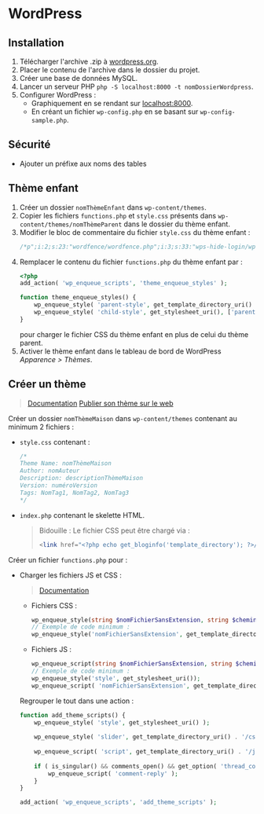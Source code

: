 # WordPress

## Installation 

1. Télécharger l'archive .zip à [wordpress.org](https://wordpress.org/download/).
1. Placer le contenu de l'archive dans le dossier du projet.
1. Créer une base de données MySQL.
1. Lancer un serveur PHP `php -S localhost:8000 -t nomDossierWordpress`.
1. Configurer WordPress :
    - Graphiquement en se rendant sur [localhost:8000](http://localhost:8000).
    - En créant un fichier `wp-config.php` en se basant sur `wp-config-sample.php`.

## Sécurité

- Ajouter un préfixe aux noms des tables

## Thème enfant

1. Créer un dossier `nomThèmeEnfant` dans `wp-content/themes`.
1. Copier les fichiers `functions.php` et `style.css` présents dans `wp-content/themes/nomThèmeParent` dans le dossier du thème enfant.
1. Modifier le bloc de commentaire du fichier `style.css` du thème enfant :
    ```css
    /*p";i:2;s:23:"wordfence/wordfence.php";i:3;s:33:"wps-hide-login/wps-hide-login.php";}
    ```
1. Remplacer le contenu du fichier `functions.php` du thème enfant par :
    ```php
    <?php
    add_action( 'wp_enqueue_scripts', 'theme_enqueue_styles' );

    function theme_enqueue_styles() {
        wp_enqueue_style( 'parent-style', get_template_directory_uri() . '/style.css' );
        wp_enqueue_style( 'child-style', get_stylesheet_uri(), ['parent-style'] );
    }
    ```
    pour charger le fichier CSS du thème enfant en plus de celui du thème parent.
1. Activer le thème enfant dans le tableau de bord de WordPress *Apparence > Thèmes*.

## Créer un thème

> [Documentation](https://developer.wordpress.org/themes/getting-started/)
> [Publier son thème sur le web](https://wordpress.org/themes/getting-started/)

Créer un dossier `nomThèmeMaison` dans `wp-content/themes` contenant au minimum 2 fichiers :
- `style.css` contenant :
    ```css
    /*
    Theme Name: nomThèmeMaison
    Author: nomAuteur
    Description: descriptionThèmeMaison
    Version: numéroVersion
    Tags: NomTag1, NomTag2, NomTag3
    */
    ```
- `index.php` contenant le skelette HTML. 
    > Bidouille : Le fichier CSS peut être chargé via :
    > ```php
    > <link href="<?php echo get_bloginfo('template_directory'); ?>/nomFichier.css" rel="stylesheet">
    > ```

Créer un fichier `functions.php` pour :
- Charger les fichiers JS et CSS :
    
    > [Documentation](https://developer.wordpress.org/themes/basics/including-css-javascript/)

    - Fichiers CSS :
        ```php
        wp_enqueue_style(string $nomFichierSansExtension, string $cheminFichier, array $autreFichiers = [], ?float $numéroVersion = null, ?string $media = null);
        // Exemple de code minimum :
        wp_enqueue_style('nomFichierSansExtension', get_template_directory_uri() . '/css/nomFichier.css');
        ```

    - Fichiers JS :
        ```php
        wp_enqueue_script(string $nomFichierSansExtension, string $cheminFichier, ?array $autreFichiers = false, ?float $numéroVersion = null, bool $inFooter);
        // Exemple de code minimum :
        wp_enqueue_style('style', get_stylesheet_uri());
        wp_enqueue_script( 'nomFichierSansExtension', get_template_directory_uri() . '/js/nomFichier.js', array ( 'jquery' ), 1.1, true);
        ```
    
    Regrouper le tout dans une action :
    ```php
    function add_theme_scripts() {
        wp_enqueue_style( 'style', get_stylesheet_uri() );
        
        wp_enqueue_style( 'slider', get_template_directory_uri() . '/css/slider.css', array(), '1.1', 'all');
        
        wp_enqueue_script( 'script', get_template_directory_uri() . '/js/script.js', array ( 'jquery' ), 1.1, true);
        
        if ( is_singular() && comments_open() && get_option( 'thread_comments' ) ) {
            wp_enqueue_script( 'comment-reply' );
        }
    }
    
    add_action( 'wp_enqueue_scripts', 'add_theme_scripts' );
    ```
